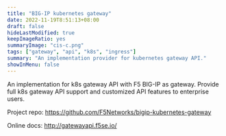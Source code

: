 ```yaml
---
title: "BIG-IP kubernetes gateway"
date: 2022-11-19T8:51:13+08:00
draft: false
hideLastModified: true
keepImageRatio: yes
summaryImage: "cis-c.png"
tags: ["gateway", "api", "k8s", "ingress"]
summary: "An implementation provider for kubernetes gateway API."
showInMenu: false
---
```


An implementation for k8s gateway API  with F5 BIG-IP as gateway. Provide full k8s gateway API support and customized API features to enterprise users.



Project repo: https://github.com/F5Networks/bigip-kubernetes-gateway

Online docs: http://gatewayapi.f5se.io/